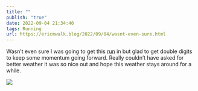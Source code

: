 ```yaml
---
title: ""
publish: "true"
date: 2022-09-04 21:34:40
tags: Running
url: https://ericmwalk.blog/2022/09/04/wasnt-even-sure.html
---
```


Wasn’t even sure I was going to get this [run](http://www.strava.com/activities/7756038904) in but glad to get double digits to keep some momentum going forward. Really couldn’t have asked for better weather it was so nice out and hope this weather stays around for a while.

![](https://ericmwalk.blog/uploads/2022/a807a9410f.jpg)